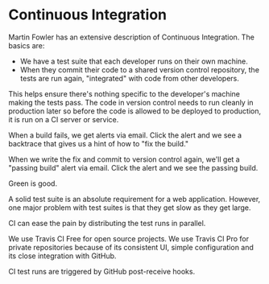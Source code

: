 Continuous Integration
======================

Martin Fowler has an extensive description of Continuous Integration. The basics are:

* We have a test suite that each developer runs on their own machine.
* When they commit their code to a shared version control repository, the tests are run again, "integrated" with code from other developers.

This helps ensure there's nothing specific to the developer's machine making the tests pass. The code in version control needs to run cleanly in production later so before the code is allowed to be deployed to production, it is run on a CI server or service.

When a build fails, we get alerts via email. Click the alert and we see a backtrace that gives us a hint of how to "fix the build."

When we write the fix and commit to version control again, we'll get a "passing build" alert via email. Click the alert and we see the passing build.

Green is good.

A solid test suite is an absolute requirement for a web application. However, one major problem with test suites is that they get slow as they get large.

CI can ease the pain by distributing the test runs in parallel.

We use Travis CI Free for open source projects. We use Travis CI Pro for private repositories because of its consistent UI, simple configuration and its close integration with GitHub.

CI test runs are triggered by GitHub post-receive hooks.